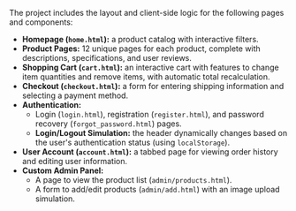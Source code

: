 The project includes the layout and client-side logic for the following pages and components:

-   **Homepage (`home.html`):** a product catalog with interactive filters.
-   **Product Pages:** 12 unique pages for each product, complete with descriptions, specifications, and user reviews.
-   **Shopping Cart (`cart.html`):** an interactive cart with features to change item quantities and remove items, with automatic total recalculation.
-   **Checkout (`checkout.html`):** a form for entering shipping information and selecting a payment method.
-   **Authentication:**
    -   Login (`login.html`), registration (`register.html`), and password recovery (`forgot_password.html`) pages.
    -   **Login/Logout Simulation:** the header dynamically changes based on the user's authentication status (using `localStorage`).
-   **User Account (`account.html`):** a tabbed page for viewing order history and editing user information.
-   **Custom Admin Panel:**
    -   A page to view the product list (`admin/products.html`).
    -   A form to add/edit products (`admin/add.html`) with an image upload simulation.
